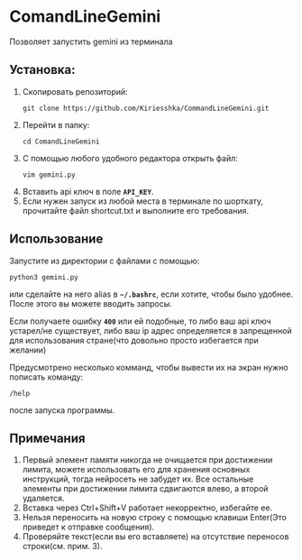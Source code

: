 # ComandLineGemini
Позволяет запустить gemini из терминала

## Установка:
  1. Скопировать репозиторий:
     ```
     git clone https://github.com/Kiriesshka/CommandLineGemini.git
     ```
  3. Перейти в папку:
     ```
     cd ComandLineGemini
     ```
  5. С помощью любого удобного редактора открыть файл:
     ```
     vim gemini.py
     ```
  7. Вставить api ключ в поле **`API_KEY`**.
  8. Если нужен запуск из любой места в терминале по шорткату, прочитайте файл shortcut.txt и выполните его требования.

## Использование
  Запустите из директории с файлами с помощью:
  ```
  python3 gemini.py
  ```
  или сделайте на него alias в **`~/.bashrc`**, если хотите, чтобы было удобнее.
  После этого вы можете вводить запросы.
  
  Если получаете ошибку **`400`** или ей подобные, то либо ваш api ключ устарел/не существует, либо ваш ip адрес определяется в запрещенной для использования стране(что довольно просто избегается при желании)
  
  Предусмотрено несколько комманд, чтобы вывести их на экран нужно пописать команду:
  ```
  /help
  ```
  после запуска программы.
  
## Примечания
  1. Первый элемент памяти никогда не очищается при достижении лимита, можете использовать его для хранения основных инструкций, тогда нейросеть не забудет их. Все остальные элементы при достижении лимита сдвигаются влево, а второй удаляется. 
  2. Вставка через Ctrl+Shift+V работает некорректно, избегайте ее.
  3. Нельзя переносить на новую строку с помощью клавиши Enter(Это приведет к отправке сообщения).
  4. Проверяйте текст(если вы его вставляете) на отсутствие переносов строки(см. прим. 3).
